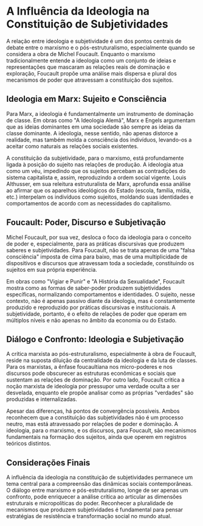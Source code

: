 
# A Influência da Ideologia na Constituição de Subjetividades

A relação entre ideologia e subjetividade é um dos pontos centrais de debate entre o marxismo e o pós-estruturalismo, especialmente quando se considera a obra de Michel Foucault. Enquanto o marxismo tradicionalmente entende a ideologia como um conjunto de ideias e representações que mascaram as relações reais de dominação e exploração, Foucault propõe uma análise mais dispersa e plural dos mecanismos de poder que atravessam a constituição dos sujeitos.

## Ideologia em Marx: Sujeito e Consciência

Para Marx, a ideologia é fundamentalmente um instrumento de dominação de classe. Em obras como "A Ideologia Alemã", Marx e Engels argumentam que as ideias dominantes em uma sociedade são sempre as ideias da classe dominante. A ideologia, nesse sentido, não apenas distorce a realidade, mas também molda a consciência dos indivíduos, levando-os a aceitar como naturais as relações sociais existentes.

A constituição da subjetividade, para o marxismo, está profundamente ligada à posição do sujeito nas relações de produção. A ideologia atua como um véu, impedindo que os sujeitos percebam as contradições do sistema capitalista e, assim, reproduzindo a ordem social vigente. Louis Althusser, em sua releitura estruturalista de Marx, aprofunda essa análise ao afirmar que os aparelhos ideológicos do Estado (escola, família, mídia, etc.) interpelam os indivíduos como sujeitos, moldando suas identidades e comportamentos de acordo com as necessidades do capitalismo.

## Foucault: Poder, Discurso e Subjetivação

Michel Foucault, por sua vez, desloca o foco da ideologia para o conceito de poder e, especialmente, para as práticas discursivas que produzem saberes e subjetividades. Para Foucault, não se trata apenas de uma "falsa consciência" imposta de cima para baixo, mas de uma multiplicidade de dispositivos e discursos que atravessam toda a sociedade, constituindo os sujeitos em sua própria experiência.

Em obras como "Vigiar e Punir" e "A História da Sexualidade", Foucault mostra como as formas de saber-poder produzem subjetividades específicas, normalizando comportamentos e identidades. O sujeito, nesse contexto, não é apenas passivo diante da ideologia, mas é constantemente produzido e reproduzido por práticas discursivas e institucionais. A subjetividade, portanto, é o efeito de relações de poder que operam em múltiplos níveis e não apenas no âmbito da economia ou do Estado.

## Diálogo e Confronto: Ideologia e Subjetivação

A crítica marxista ao pós-estruturalismo, especialmente à obra de Foucault, reside na suposta diluição da centralidade da ideologia e da luta de classes. Para os marxistas, a ênfase foucaultiana nos micro-poderes e nos discursos pode obscurecer as estruturas econômicas e sociais que sustentam as relações de dominação. Por outro lado, Foucault critica a noção marxista de ideologia por pressupor uma verdade oculta a ser desvelada, enquanto ele propõe analisar como as próprias "verdades" são produzidas e internalizadas.

Apesar das diferenças, há pontos de convergência possíveis. Ambos reconhecem que a constituição das subjetividades não é um processo neutro, mas está atravessado por relações de poder e dominação. A ideologia, para o marxismo, e os discursos, para Foucault, são mecanismos fundamentais na formação dos sujeitos, ainda que operem em registros teóricos distintos.

## Considerações Finais

A influência da ideologia na constituição de subjetividades permanece um tema central para a compreensão das dinâmicas sociais contemporâneas. O diálogo entre marxismo e pós-estruturalismo, longe de ser apenas um confronto, pode enriquecer a análise crítica ao articular as dimensões estruturais e micropolíticas do poder. Reconhecer a pluralidade de mecanismos que produzem subjetividades é fundamental para pensar estratégias de resistência e transformação social no mundo atual.
```
